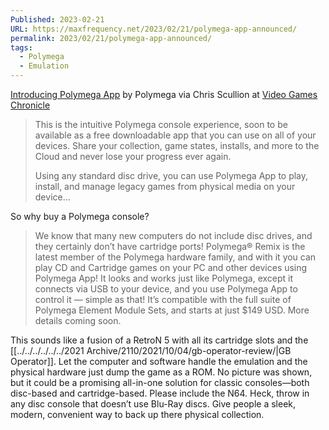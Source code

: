```yaml
---
Published: 2023-02-21
URL: https://maxfrequency.net/2023/02/21/polymega-app-announced/
permalink: 2023/02/21/polymega-app-announced/
tags:
  - Polymega
  - Emulation
---
```

[Introducing Polymega App](https://polymega.com/blogs/system-software-updates/introducing-polymega-app) by Polymega via Chris Scullion at [Video Games Chronicle](https://www.videogameschronicle.com/news/emulation-console-polymega-is-getting-a-free-app-version/)

> This is the intuitive Polymega console experience, soon to be available as a free downloadable app that you can use on all of your devices. Share your collection, game states, installs, and more to the Cloud and never lose your progress ever again.
> 
> Using any standard disc drive, you can use Polymega App to play, install, and manage legacy games from physical media on your device…

So why buy a Polymega console?

> We know that many new computers do not include disc drives, and they certainly don’t have cartridge ports! Polymega® Remix is the latest member of the Polymega hardware family, and with it you can play CD and Cartridge games on your PC and other devices using Polymega App! It looks and works just like Polymega, except it connects via USB to your device, and you use Polymega App to control it — simple as that! It’s compatible with the full suite of Polymega Element Module Sets, and starts at just $149 USD. More details coming soon.

This sounds like a fusion of a RetroN 5 with all its cartridge slots and the [[../../../../../../2021 Archive/2110/2021/10/04/gb-operator-review/|GB Operator]]. Let the computer and software handle the emulation and the physical hardware just dump the game as a ROM. No picture was shown, but it could be a promising all-in-one solution for classic consoles—both disc-based and cartridge-based. Please include the N64. Heck, throw in any disc console that doesn’t use Blu-Ray discs. Give people a sleek, modern, convenient way to back up there physical collection.